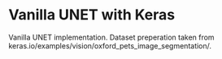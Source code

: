 
# Vanilla UNET with Keras

Vanilla UNET implementation. Dataset preperation taken from keras.io/examples/vision/oxford_pets_image_segmentation/.

